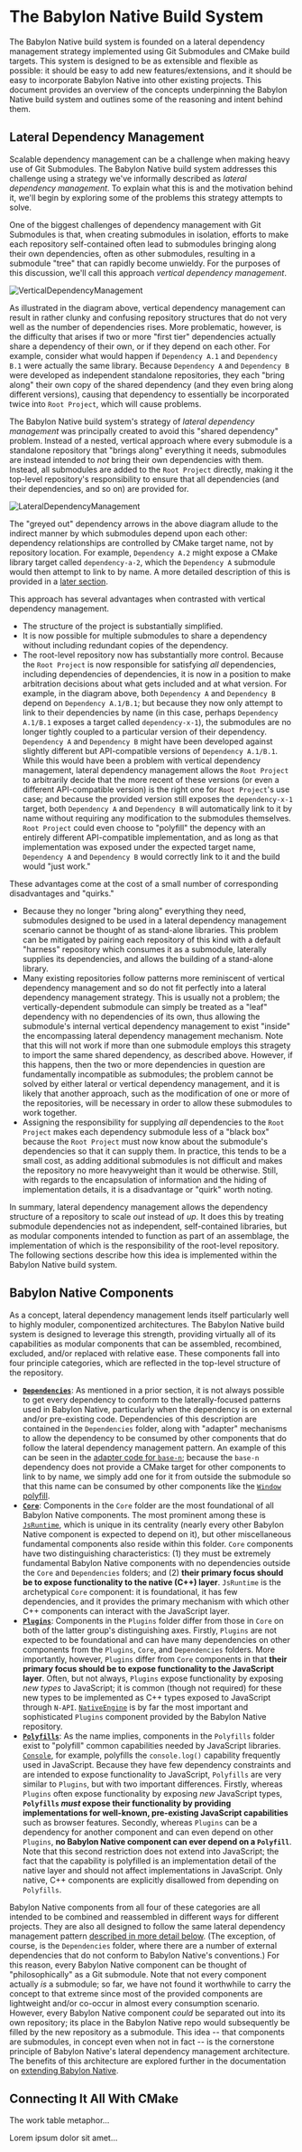 # The Babylon Native Build System

The Babylon Native build system is founded on a lateral dependency management strategy 
implemented using Git Submodules and CMake build targets. This system is designed to be
as extensible and flexible as possible: it should be easy to add new features/extensions,
and it should be easy to incorporate Babylon Native into other existing projects. This 
document provides an overview of the concepts underpinning the Babylon Native build system
and outlines some of the reasoning and intent behind them.

## Lateral Dependency Management

Scalable dependency management can be a challenge when making heavy use of Git Submodules.
The Babylon Native build system addresses this challenge using a strategy we've informally
described as *lateral dependency management*. To explain what this is and the motivation
behind it, we'll begin by exploring some of the problems this strategy attempts to solve.

One of the biggest challenges of dependency management with Git Submodules is that, when 
creating submodules in isolation, efforts to make each repository self-contained often 
lead to submodules bringing along their own dependencies, often as other submodules, 
resulting in a submodule "tree" that can rapidly become unwieldy. For the purposes of 
this discussion, we'll call this approach *vertical dependency management*.

![VerticalDependencyManagement](Images/VerticalDependencyManagement.jpg)

As illustrated in the diagram above, vertical dependency management can result in rather
clunky and confusing repository structures that do not very well as the number of 
dependencies rises. More problematic, however, is the difficulty that arises if two or more
"first tier" dependencies actually share a dependency of their own, or if they depend on 
each other. For example, consider what would happen if `Dependency A.1` and `Dependency B.1`
were actually the same library. Because `Dependency A` and `Dependency B` were developed
as independent standalone repositories, they each "bring along" their own copy of the 
shared dependency (and they even bring along different versions), causing that dependency 
to essentially be incorporated twice into `Root Project`, which will cause problems.

The Babylon Native build system's strategy of *lateral dependency management* was 
principally created to avoid this "shared dependency" problem. Instead of a nested, vertical
approach where every submodule is a standalone repository that "brings along" everything it
needs, submodules are instead intended to *not* bring their own dependencies with them. 
Instead, all submodules are added to the `Root Project` directly, making it the top-level 
repository's responsibility to ensure that all dependencies (and their dependencies, and so
on) are provided for.

![LateralDependencyManagement](Images/LateralDependencyManagement.jpg)

The "greyed out" dependency arrows in the above diagram allude to the indirect manner by
which submodules depend upon each other: dependency relationships are controlled by CMake
target name, not by repository location. For example, `Dependency A.2` might expose a 
CMake library target called `dependency-a-2`, which the `Dependency A` submodule would
then attempt to link to by name. A more detailed description of this is provided in a 
[later section](#connecting-it-all-with-cmake).

This approach has several advantages when contrasted with vertical dependency management.

- The structure of the project is substantially simplified.
- It is now possible for multiple submodules to share a dependency without including 
redundant copies of the dependency.
- The root-level repository now has substantially more control. Because the `Root Project`
is now responsible for satisfying *all* dependencies, including dependencies of 
dependencies, it is now in a position to make arbitration decisions about what gets included
and at what version. For example, in the diagram above, both `Dependency A` and 
`Dependency B` depend on `Dependency A.1/B.1`; but because they now only attempt to link to 
their dependencies by name (in this case, perhaps `Dependency A.1/B.1` exposes a target 
called `dependency-x-1`), the submodules are no longer tightly coupled to a particular 
version of their dependency. `Dependency A` and `Dependency B` might have been developed 
against slightly different but API-compatible versions of `Dependency A.1/B.1`. While this 
would have been a problem with vertical dependency management, lateral dependency 
management allows the `Root Project` to arbitrarily decide that the more recent of these 
versions (or even a different API-compatible version) is the right one for `Root Project`'s 
use case; and because the provided version still exposes the `dependency-x-1` target, both 
`Dependency A` and `Dependency B` will automatically link to it by name without requiring 
any modification to the submodules themselves. `Root Project` could even choose to 
"polyfill" the depency with an entirely different API-compatible implementation, and as 
long as that implementation was exposed under the expected target name, `Dependency A` and 
`Dependency B` would correctly link to it and the build would "just work."

These advantages come at the cost of a small number of corresponding disadvantages and 
"quirks."

- Because they no longer "bring along" everything they need, submodules designed to be used 
in a lateral dependency management scenario cannot be thought of as stand-alone libraries. 
This problem can be mitigated by pairing each repository of this kind with a default 
"harness" repository which consumes it as a submodule, laterally supplies its dependencies, 
and allows the building of a stand-alone library.
- Many existing repositories follow patterns more reminiscent of vertical dependency 
management and so do not fit perfectly into a lateral dependency management strategy. This
is usually not a problem; the vertically-dependent submodule can simply be treated as a 
"leaf" dependency with no dependencies of its own, thus allowing the submodule's internal
vertical dependency management to exist "inside" the encompassing lateral dependency 
management mechanism. Note that this will not work if more than one submodule employs this
stragety to import the same shared dependency, as described above. However, if this 
happens, then the two or more dependencies in question are fundamentally incompatible as 
submodules; the problem cannot be solved by either lateral or vertical dependency 
management, and it is likely that another approach, such as the modification of one or more
of the repositories, will be necessary in order to allow these submodules to work together.
- Assigning the responsibility for supplying *all* dependencies to the `Root Project` 
makes each dependency submodule less of a "black box" because the `Root Project` must now
know about the submodule's dependencies so that it can supply them. In practice, this tends 
to be a small cost, as adding additional submodules is not difficult and makes the 
repository no more heavyweight than it would be otherwise. Still, with regards to the 
encapsulation of information and the hiding of implementation details, it is a disadvantage
or "quirk" worth noting.

In summary, lateral dependency management allows the dependency structure of a repository
to scale *out* instead of *up*. It does this by treating submodule dependencies not as 
independent, self-contained libraries, but as modular components intended to function as 
part of an assemblage, the implementation of which is the responsibility of the root-level
repository. The following sections describe how this idea is implemented within the 
Babylon Native build system.

## Babylon Native Components

As a concept, lateral dependency management lends itself particularly well to highly
moduler, componentized architectures. The Babylon Native build system is designed to 
leverage this strength, providing virtually all of its capabilities as modular components
that can be assembled, recombined, excluded, and/or replaced with relative ease. These
components fall into four principle categories, which are reflected in the top-level
structure of the repository.

- [**`Dependencies`**](https://github.com/BabylonJS/BabylonNative/tree/master/Dependencies): 
As mentioned in a prior section, it is not always possible to get every dependency to 
conform to the laterally-focused patterns used in Babylon Native, particularly when the 
dependency is on external and/or pre-existing code. Dependencies of this description are
contained in the `Dependencies` folder, along with "adapter" mechanisms to allow the
dependency to be consumed by other components that do follow the lateral dependency
management pattern. An example of this can be seen in the 
[adapter code for `base-n`](https://github.com/BabylonJS/BabylonNative/blob/345d5bbffc8245f41d4fbd23efc13c0161b15244/Dependencies/CMakeLists.txt#L14-L17); 
because the `base-n` dependency does not provide a CMake target for other components to 
link to by name, we simply add one for it from outside the submodule so that this name
can be consumed by other components like the 
[`Window` polyfill](https://github.com/BabylonJS/BabylonNative/blob/74878d6ce9f3568b334029094fe100aa8834eca0/Polyfills/Window/CMakeLists.txt#L13).
- [**`Core`**](https://github.com/BabylonJS/BabylonNative/tree/master/Core): Components in
the `Core` folder are the most foundational of all Babylon Native components. The most 
prominent among these is 
[`JsRuntime`](https://github.com/BabylonJS/BabylonNative/tree/master/Core/JsRuntime), 
which is unique in its centrality (nearly every other Babylon Native component is expected 
to depend on it), but other miscellaneous fundamental components also reside within this 
folder. `Core` components have two distinguishing characteristics: (1) they must be 
extremely fundamental Babylon Native components with no dependencies outside the `Core` and 
`Dependencies` folders; and (2) **their primary focus should be to expose functionality to 
the native (C++) layer**. `JsRuntime` is the archetypical `Core` component: it is 
foundational, it has few dependencies, and it provides the primary mechanism with which 
other C++ components can interact with the JavaScript layer.
- [**`Plugins`**](https://github.com/BabylonJS/BabylonNative/tree/master/Plugins): Components
in the `Plugins` folder differ from those in `Core` on both of the latter group's 
distinguishing axes. Firstly, `Plugins` are not expected to be foundational and can have 
many dependencies on other components from the `Plugins`, `Core`, and `Dependencies` 
folders. More importantly, however, `Plugins` differ from `Core` components in that 
**their primary focus should be to expose functionality to the JavaScript layer**. 
Often, but not always, `Plugins` expose functionality by exposing *new types* to 
JavaScript; it is common (though not  required) for these new types to be implemented as C++
types exposed to JavaScript through `N-API`. 
[`NativeEngine`](https://github.com/BabylonJS/BabylonNative/tree/master/Plugins/NativeEngine)
is by far the most important and sophisticated `Plugins` component provided by the Babylon 
Native repository.
- [**`Polyfills`**](https://github.com/BabylonJS/BabylonNative/tree/master/Polyfills): 
As the name implies, components in the `Polyfills` folder exist to "polyfill" common 
capabilities needed by JavaScript libraries.
[`Console`](https://github.com/BabylonJS/BabylonNative/tree/master/Polyfills/Console), for
example, polyfills the `console.log()` capability frequently used in JavaScript. Because 
they have few dependency constraints and are intended to expose functionality to
JavaScript, `Polyfills` are very similar to `Plugins`, but with two important differences.
Firstly, whereas `Plugins` often expose functionality by exposing *new* JavaScript types, 
**`Polyfills` *must* expose their functionality by providing implementations for 
well-known, pre-existing JavaScript capabilities** such as browser features. Secondly,
whereas `Plugins` can be a dependency for another component and can even depend on other
`Plugins`, **no Babylon Native component can ever depend on a `Polyfill`**. Note that this
second restriction does not extend into JavaScript; the fact that the capability is 
polyfilled is an implementation detail of the native layer and should not affect 
implementations in JavaScript. Only native, C++ components are explicitly disallowed from
depending on `Polyfills`.

Babylon Native components from all four of these categories are all intended to be combined 
and reassembled in different ways for different projects. They are also all designed to 
follow the same lateral dependency management pattern 
[described in more detail below](#connecting-it-all-with-cmake). (The exception, of 
course, is the `Dependencies` folder, where there are a number of external dependencies 
that do not conform to Babylon Native's conventions.) For this reason, every Babylon Native 
component can be thought of "philosophically" as a Git submodule. Note that not every 
component actually *is* a submodule; so far, we have not found it worthwhile to carry the 
concept to that extreme since most of the provided components are lightweight and/or 
co-occur in almost every consumption scenario. However, every Babylon Native component 
*could* be separated out into its own repository; its place in the Babylon Native repo 
would subsequently be filled by the new repository as a submodule. This idea -- that 
components are submodules, in concept even when not in fact -- is the cornerstone principle 
of Babylon Native's lateral dependency management architecture. The benefits of this 
architecture are explored further in the documentation on 
[extending Babylon Native](Extending.md).

## Connecting It All With CMake

The work table metaphor...

Lorem ipsum dolor sit amet...

